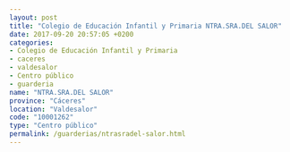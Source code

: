 ```yaml
---
layout: post
title: "Colegio de Educación Infantil y Primaria NTRA.SRA.DEL SALOR"
date: 2017-09-20 20:57:05 +0200
categories:
- Colegio de Educación Infantil y Primaria
- caceres
- valdesalor
- Centro público
- guarderia
name: "NTRA.SRA.DEL SALOR"
province: "Cáceres"
location: "Valdesalor"
code: "10001262"
type: "Centro público"
permalink: /guarderias/ntrasradel-salor.html
---
```

